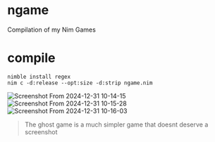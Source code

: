 # ngame
Compilation of my Nim Games

# compile
`nimble install regex`  
`nim c -d:release --opt:size -d:strip ngame.nim`

![Screenshot From 2024-12-31 10-14-15](https://github.com/user-attachments/assets/b4d35d61-38ef-42e9-9cd6-a0fa4f5ec6f1)
![Screenshot From 2024-12-31 10-15-28](https://github.com/user-attachments/assets/61d69e63-5514-4872-9db9-78d3798b34d7)
![Screenshot From 2024-12-31 10-16-03](https://github.com/user-attachments/assets/473649db-dd97-48ab-869c-fd16cd5db135)

> The ghost game is a much simpler game that doesnt deserve a screenshot
